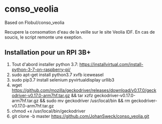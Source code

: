 # conso_veolia
Based on Flobul/conso_veolia

Recupere la consomation d'eau de la veille sur le site Veolia IDF.
En cas de soucis, le script remonte une exeption.

## Installation pour un RPI 3B+

1. Tout d'abord installer python 3.7: https://installvirtual.com/install-python-3-7-on-raspberry-pi/
2. sudo apt-get install python3.7 xvfb iceweasel
3. sudo pip3.7 install selenium pyvirtualdisplay urllib3
4. wget https://github.com/mozilla/geckodriver/releases/download/v0.17.0/geckodriver-v0.17.0-arm7hf.tar.gz && tar xzfz geckodriver-v0.17.0-arm7hf.tar.gz && sudo mv geckodriver /usr/local/bin && rm geckodriver-v0.17.0-arm7hf.tar.gz
5. chmod +x /usr/local/bin/geckodriver
6. git clone -b master https://github.com/JohanSweck/conso_veolia.git
